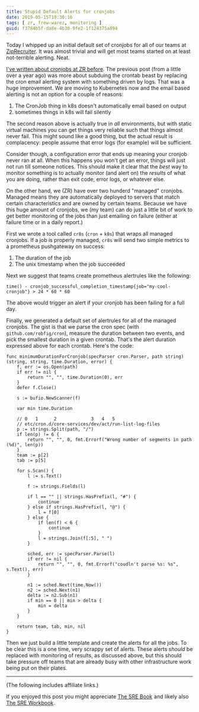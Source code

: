 ```yaml
---
title: Stupid Default Alerts for cronjobs
date: 2019-05-15T19:30:16
tags: [ zr, frew-warez, monitoring ] 
guid: f3784b5f-da8e-4b30-9fe2-1f124375a894
---
```

Today I whipped up an initial default set of cronjobs for all of our teams at
[ZipRecruiter](https://www.ziprecruiter.com/hiring/technology).  It was almost
trivial and will get most teams started on at least not-terrible alerting.
Neat.

<!--more-->

[I've written about cronjobs at ZR
before](/posts/categorically-solving-cronspam/).  The previous post (from a
little over a year ago) was more about subduing the crontab beast by replacing
the cron email alerting system with something driven by logs.  That was a huge
improvement.  We are moving to Kubernetes now and the email based alerting is
not an option for a couple of reasons:

 1. The CronJob thing in k8s doesn't automatically email based on output
 2. sometimes things in k8s will fail silently

The second reason above is actually true in *all* environments, but with static
virtual machines you can get things very reliable such that things almost never
fail.  This might sound like a good thing, but the actual result is complacency:
people assume that error logs (for example) will be sufficient.

Consider though, a configuration error that ends up meaning your cronjob never
ran at all.  When this happens you won't get an error, things will just not run
till someone notices.  This should make it clear that the *best* way to
monitor something is to actually monitor (and alert on) the *results* of what
you are doing, rather than exit code, error logs, or whatever else.

On the other hand, we (ZR) have over two hunderd "managed" cronjobs.  Managed
means they are automatically deployed to servers that match certain
characteristics and are owned by certain teams.  Because we have this huge
amount of cronjobs, we (my team) can do just a little bit of work to get better
monitoring of the jobs than just emailing on failure (either at failure time or
in a daily report.)

First we wrote a tool called `cr8s` (`cron` + `k8s`) that wraps all managed
cronjobs.  If a job is properly managed, `cr8s` will send two simple metrics to
a prometheus pushgateway on success:

 1. The duration of the job
 2. The unix timestamp when the job succeeded

Next we suggest that teams create prometheus alertrules like the following:

```
time() - cronjob_successful_completion_timestamp{job="my-cool-cronjob"} > 24 * 60 * 60
```

The above would trigger an alert if your cronjob has been failing for a full
day.

Finally, we generated a default set of alertrules for all of the managed
cronjobs.  The gist is that we parse the cron spec (with
`github.com/robfig/cron`), measure the duration between two events, and pick the
smallest duration in a given crontab.  That's the alert duration expressed above
for each crontab.  Here's the code:

```golang
func minimumDurationForCronjob(specParser cron.Parser, path string) (string, string, time.Duration, error) {
	f, err := os.Open(path)
	if err != nil {
		return "", "", time.Duration(0), err
	}
	defer f.Close()

	s := bufio.NewScanner(f)

	var min time.Duration

	// 0   1      2             3   4   5
	// etc/cron.d/core-services/dev/act/run-list-log-files
	p := strings.Split(path, "/")
	if len(p) != 6 {
		return "", "", 0, fmt.Errorf("Wrong number of segments in path (%d)", len(p))
	}
	team := p[2]
	tab := p[5]

	for s.Scan() {
		l := s.Text()

		f := strings.Fields(l)

		if l == "" || strings.HasPrefix(l, "#") {
			continue
		} else if strings.HasPrefix(l, "@") {
			l = f[0]
		} else {
			if len(f) < 6 {
				continue
			}
			l = strings.Join(f[:5], " ")
		}

		sched, err := specParser.Parse(l)
		if err != nil {
			return "", "", 0, fmt.Errorf("coudln't parse %s: %s", s.Text(), err)
		}

		n1 := sched.Next(time.Now())
		n2 := sched.Next(n1)
		delta := n2.Sub(n1)
		if min == 0 || min > delta {
			min = delta
		}
	}

	return team, tab, min, nil
}
```

Then we just build a little template and create the alerts for all the jobs.  To
be clear this is a one time, very scrappy set of alerts.  These alerts *should*
be replaced with monitoring of results, as discussed above, but this should take
pressure off teams that are already busy with other infrastructure work being
put on their plates.

---

(The following includes affiliate links.)

If you enjoyed this post you might appreciate
<a target="_blank" href="https://www.amazon.com/gp/product/149192912X/ref=as_li_tl?ie=UTF8&camp=1789&creative=9325&creativeASIN=149192912X&linkCode=as2&tag=afoolishmanif-20&linkId=5157ec4156e15e73699ef549e1c56bad">The SRE Book</a><img src="//ir-na.amazon-adsystem.com/e/ir?t=afoolishmanif-20&l=am2&o=1&a=149192912X" width="1" height="1" border="0" alt="" style="border:none !important; margin:0px !important;" />
and likely also
<a target="_blank" href="https://www.amazon.com/gp/product/1492029505/ref=as_li_tl?ie=UTF8&camp=1789&creative=9325&creativeASIN=1492029505&linkCode=as2&tag=afoolishmanif-20&linkId=7b8b8777b19721fdfe8413072a3fda03">The SRE Workbook</a><img src="//ir-na.amazon-adsystem.com/e/ir?t=afoolishmanif-20&l=am2&o=1&a=1492029505" width="1" height="1" border="0" alt="" style="border:none !important; margin:0px !important;" />.
